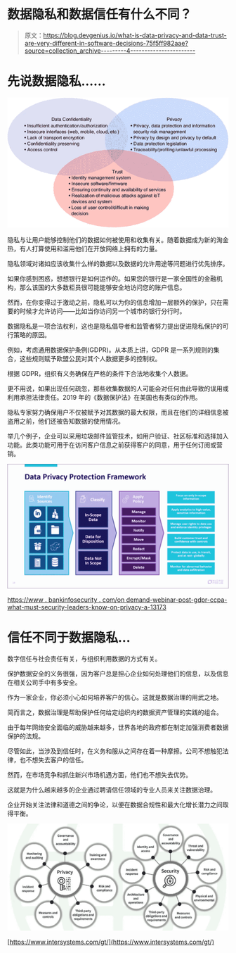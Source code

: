 # 数据隐私和数据信任有什么不同？

> 原文：<https://blog.devgenius.io/what-is-data-privacy-and-data-trust-are-very-different-in-software-decisions-75f5ff982aae?source=collection_archive---------4----------------------->

# 先说数据隐私……

![](img/e31f116fd14760a972fe5189d5327f05.png)

隐私与让用户能够控制他们的数据如何被使用和收集有关。随着数据成为新的淘金热，有人打算使用和滥用他们在开放网络上拥有的力量。

隐私领域对诸如应该收集什么样的数据以及数据的允许用途等问题进行优先排序。

如果你感到困惑，想想银行是如何运作的。如果您的银行是一家全国性的金融机构，那么该国的大多数柜员很可能能够安全地访问您的账户信息。

然而，在你变得过于激动之前，隐私可以为你的信息增加一层额外的保护，只在需要的时候才允许访问——比如当你访问另一个城市的银行分行时。

数据隐私是一项合法权利，这也是隐私倡导者和监管者努力提出促进隐私保护的可行策略的原因。

例如，考虑通用数据保护条例(GDPR)。从本质上讲，GDPR 是一系列规则的集合，这些规则赋予欧盟公民对其个人数据更多的控制权。

根据 GDPR，组织有义务确保在严格的条件下合法地收集个人数据。

更不用说，如果出现任何疏忽，那些收集数据的人可能会对任何由此导致的误用或利用承担法律责任。2019 年的《数据保护法》在美国也有类似的作用。

隐私专家努力确保用户不仅被赋予对其数据的最大权限，而且在他们的详细信息被盗用之前，他们还被告知数据的使用情况。

举几个例子，企业可以采用垃圾邮件监管技术，如用户验证、社区标准和选择加入功能。此类功能可用于在访问客户信息之前获得客户的同意，用于任何订阅或营销。

![](img/4220c8b7b1a82497555d4ae665848080.png)

[https://www . bankinfosecurity . com/on demand-webinar-post-gdpr-ccpa-what-must-security-leaders-know-on-privacy-a-13173](https://www.bankinfosecurity.com/ondemand-webinar-post-gdpr-ccpa-what-must-security-leaders-know-about-privacy-a-13173)

# 信任不同于数据隐私…

数字信任与社会责任有关，与组织利用数据的方式有关。

保护数据安全的义务很强，因为客户总是担心企业如何处理他们的信息，以及信息在相关公司手中有多安全。

作为一家企业，你必须小心如何培养客户的信心。这就是数据治理的用武之地。

简而言之，数据治理是帮助保护任何给定组织内的数据资产管理的实践的组合。

由于每年网络安全面临的威胁越来越多，世界各地的政府都在制定加强消费者数据保护的法规。

尽管如此，当涉及到信任时，在义务和服从之间存在着一种摩擦。公司不想触犯法律，也不想失去客户的信任。

然而，在市场竞争和抓住新兴市场机遇方面，他们也不想失去优势。

这就是为什么越来越多的企业通过聘请信任领域的专业人员来关注数据治理。

企业开始关注法律和道德之间的争论，以便在数据合规性和最大化增长潜力之间取得平衡。

![](img/e7b6db5a0caf00d79d79c54277c510cf.png)

[https://www.intersystems.com/gt/](https://www.intersystems.com/gt/)